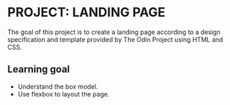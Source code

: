 # PROJECT: LANDING PAGE
The goal of this project is to create a landing page according to a design specification and template provided by The Odin Project using HTML and CSS.

## Learning goal
- Understand the box model.
- Use flexbox to layout the page.